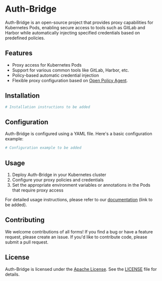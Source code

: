 # Auth-Bridge

Auth-Bridge is an open-source project that provides proxy capabilities for Kubernetes Pods, enabling secure access to tools such as GitLab and Harbor while automatically injecting specified credentials based on predefined policies.

## Features

- Proxy access for Kubernetes Pods
- Support for various common tools like GitLab, Harbor, etc.
- Policy-based automatic credential injection
- Flexible proxy configuration based on [Open Policy Agent](https://www.openpolicyagent.org).

## Installation

```bash
# Installation instructions to be added
```

## Configuration

Auth-Bridge is configured using a YAML file. Here's a basic configuration example:

```yaml
# Configuration example to be added
```

## Usage

1. Deploy Auth-Bridge in your Kubernetes cluster
2. Configure your proxy policies and credentials
3. Set the appropriate environment variables or annotations in the Pods that require proxy access

For detailed usage instructions, please refer to our [documentation](#) (link to be added).

## Contributing

We welcome contributions of all forms! If you find a bug or have a feature request, please create an issue. If you'd like to contribute code, please submit a pull request.

## License

Auth-Bridge is licensed under the [Apache License](https://www.apache.org/licenses/LICENSE-2.0). See the [LICENSE](LICENSE) file for details.